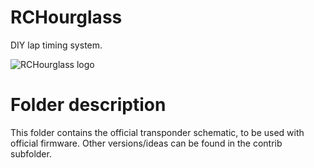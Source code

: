 # RCHourglassDIY lap timing system. ![RCHourglass logo](../../images/RCHourglassLogoNewBig.png "RCHourglass logo")# Folder descriptionThis folder contains the official transponder schematic, to be used with official firmware. Other versions/ideas can be found in the contrib subfolder.